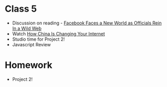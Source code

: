 # Class 5


* Discussion on reading - [Facebook Faces a New World as Officials Rein In a Wild Web](https://www.nytimes.com/2017/09/17/technology/facebook-government-regulations.html)
* Watch [How China Is Changing Your Internet](https://www.nytimes.com/2017/09/24/world/asia/china-internet-censorship.html)
* Studio time for Project 2!
* Javascript Review

# Homework
* Project 2!

